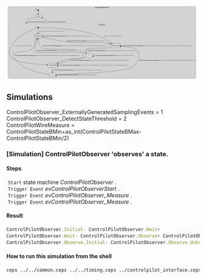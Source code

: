![](img/controlpilot_observer.svg)

## Simulations

ControlPilotObserver_ExternallyGeneratedSamplingEvents = 1<br/>ControlPilotObserver_DetectStateThreshold = 2<br/>ControlPilotWireMeasure = ControlPilotStateBMin+as_int(ControlPilotStateBMax\-ControlPilotStateBMin/2)<br/>
### [Simulation] ControlPilotObserver 'observes' a state.

#### Steps
&nbsp;`Start` state machine *ControlPilotObserver* .<br/>&nbsp;`Trigger Event` *evControlPilotObserverStart* .<br/>&nbsp;`Trigger Event` *evControlPilotObserver_Measure* .<br/>&nbsp;`Trigger Event` *evControlPilotObserver_Measure* .<br/>
#### Result
```javascript
ControlPilotObserver.Initial- ControlPilotObserver.Wait+ 
ControlPilotObserver.Wait- ControlPilotObserver.Observe+ ControlPilotObserver.Observe.Initial+ 
ControlPilotObserver.Observe.Initial- ControlPilotObserver.Observe.UnknownB+ 
```

#### How to run this simulation from the shell
```bash
ceps ../../common.ceps ../../timing.ceps ../controlpilot_interface.ceps ../controlpilot.ceps controlpilot_observer_interface.ceps controlpilot_observer.ceps readme_scenario_1.ceps 
```

